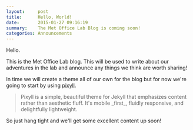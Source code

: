 ```yaml
---
layout:     post
title:      Hello, World!
date:       2015-01-27 09:16:19
summary:    The Met Office Lab Blog is coming soon!
categories: Announcements
---
```


Hello.

This is the Met Office Lab blog. This will be used to write about our adventures in the
lab and announce any things we think are worth sharing!

In time we will create a theme all of our own for the blog but for now we're going to
start by using [pixyll][1].

<blockquote>
  <p>
    Pixyll is a simple, beautiful theme for Jekyll that emphasizes content rather than aesthetic fluff. It's mobile _first_, fluidly responsive, and delightfully lightweight.
  </p>
</blockquote>

So just hang tight and we'll get some excellent content up soon!

[1]: https://github.com/johnotander/pixyll
